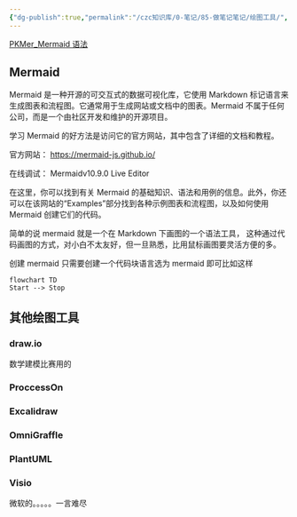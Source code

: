 ```yaml
---
{"dg-publish":true,"permalink":"/czc知识库/0-笔记/85-做笔记笔记/绘图工具/","dgPassFrontmatter":true,"created":"2024-06-27T12:39:03.647+08:00","updated":"2024-12-08T11:31:16.743+08:00"}
---
```



[PKMer\_Mermaid 语法](https://pkmer.cn/Pkmer-Docs/02-%E7%9F%A5%E8%AF%86%E7%AE%A1%E7%90%86%E5%9F%BA%E7%A1%80/mermaid/mermaid%E8%AF%AD%E6%B3%95/)
## Mermaid
Mermaid 是一种开源的可交互式的数据可视化库，它使用 Markdown 标记语言来生成图表和流程图。它通常用于生成网站或文档中的图表。Mermaid 不属于任何公司，而是一个由社区开发和维护的开源项目。

学习 Mermaid 的好方法是访问它的官方网站，其中包含了详细的文档和教程。

官方网站：​ ​<https://mermaid-js.github.io/​>

在线调试： Mermaidv10.9.0 Live Editor

在这里，你可以找到有关 Mermaid 的基础知识、语法和用例的信息。此外，你还可以在该网站的“Examples”部分找到各种示例图表和流程图，以及如何使用 Mermaid 创建它们的代码。

简单的说 mermaid 就是一个在 Markdown 下画图的一个语法工具， 这种通过代码画图的方式，对小白不太友好，但一旦熟悉，比用鼠标画图要灵活方便的多。

创建 mermaid 只需要创建一个代码块语言选为 mermaid 即可比如这样

```mermaid
flowchart TD
Start --> Stop
```

## 其他绘图工具
### draw.io
数学建模比赛用的
### ProccessOn
### Excalidraw
### OmniGraffle
### PlantUML
### Visio
微软的。。。。。一言难尽
